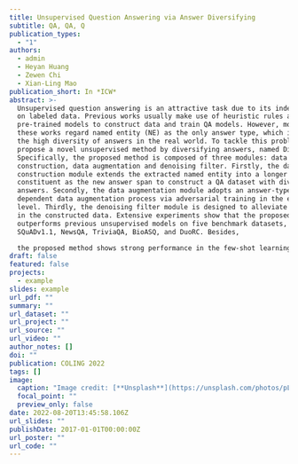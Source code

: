 ```yaml
---
title: Unsupervised Question Answering via Answer Diversifying
subtitle: QA, QA, Q
publication_types:
  - "1"
authors:
  - admin
  - Heyan Huang
  - Zewen Chi
  - Xian-Ling Mao
publication_short: In *ICW*
abstract: >-
  Unsupervised question answering is an attractive task due to its independence
  on labeled data. Previous works usually make use of heuristic rules as well as
  pre-trained models to construct data and train QA models. However, most of
  these works regard named entity (NE) as the only answer type, which ignores
  the high diversity of answers in the real world. To tackle this problem, we
  propose a novel unsupervised method by diversifying answers, named DiverseQA.
  Specifically, the proposed method is composed of three modules: data
  construction, data augmentation and denoising filter. Firstly, the data
  construction module extends the extracted named entity into a longer sentence
  constituent as the new answer span to construct a QA dataset with diverse
  answers. Secondly, the data augmentation module adopts an answer-type
  dependent data augmentation process via adversarial training in the embedding
  level. Thirdly, the denoising filter module is designed to alleviate the noise
  in the constructed data. Extensive experiments show that the proposed method
  outperforms previous unsupervised models on five benchmark datasets, including
  SQuADv1.1, NewsQA, TriviaQA, BioASQ, and DuoRC. Besides, 

  the proposed method shows strong performance in the few-shot learning setting.
draft: false
featured: false
projects:
  - example
slides: example
url_pdf: ""
summary: ""
url_dataset: ""
url_project: ""
url_source: ""
url_video: ""
author_notes: []
doi: ""
publication: COLING 2022
tags: []
image:
  caption: "Image credit: [**Unsplash**](https://unsplash.com/photos/pLCdAaMFLTE)"
  focal_point: ""
  preview_only: false
date: 2022-08-20T13:45:58.106Z
url_slides: ""
publishDate: 2017-01-01T00:00:00Z
url_poster: ""
url_code: ""
---
```

